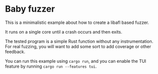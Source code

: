 # Baby fuzzer

This is a minimalistic example about how to create a libafl based fuzzer.

It runs on a single core until a crash occurs and then exits.

The tested program is a simple Rust function without any instrumentation.
For real fuzzing, you will want to add some sort to add coverage or other feedback.

You can run this example using `cargo run`, and you can enable the TUI feature by running `cargo run --features tui`.